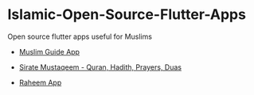 # Islamic-Open-Source-Flutter-Apps
Open source flutter apps useful for Muslims

- [Muslim Guide App](https://github.com/Mohamed-7018/Muslim-Guide-App)

- [Sirate Mustaqeem - Quran, Hadith, Prayers, Duas](https://github.com/muhammadtalhasultan/Sirat-E-Mustaqeem)

- [Raheem App](https://github.com/omarreess/Raheem-App)

